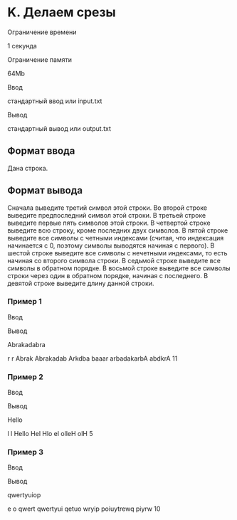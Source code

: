 K. Делаем срезы
===============

Ограничение времени

1 секунда

Ограничение памяти

64Mb

Ввод

стандартный ввод или input.txt

Вывод

стандартный вывод или output.txt

Формат ввода
------------

Дана строка.

Формат вывода
-------------

Сначала выведите третий символ этой строки. Во второй строке выведите предпоследний символ этой строки. В третьей строке выведите первые пять символов этой строки. В четвертой строке выведите всю строку, кроме последних двух символов. В пятой строке выведите все символы с четными индексами (считая, что индексация начинается с 0, поэтому символы выводятся начиная с первого). В шестой строке выведите все символы с нечетными индексами, то есть начиная со второго символа строки. В седьмой строке выведите все символы в обратном порядке. В восьмой строке выведите все символы строки через один в обратном порядке, начиная с последнего. В девятой строке выведите длину данной строки.

### Пример 1

Ввод

Вывод

Abrakadabra

r
r
Abrak
Abrakadab
Arkdba
baaar
arbadakarbA
abdkrA
11

### Пример 2

Ввод

Вывод

Hello

l
l
Hello
Hel
Hlo
el
olleH
olH
5

### Пример 3

Ввод

Вывод

qwertyuiop

e
o
qwert
qwertyui
qetuo
wryip
poiuytrewq
piyrw
10